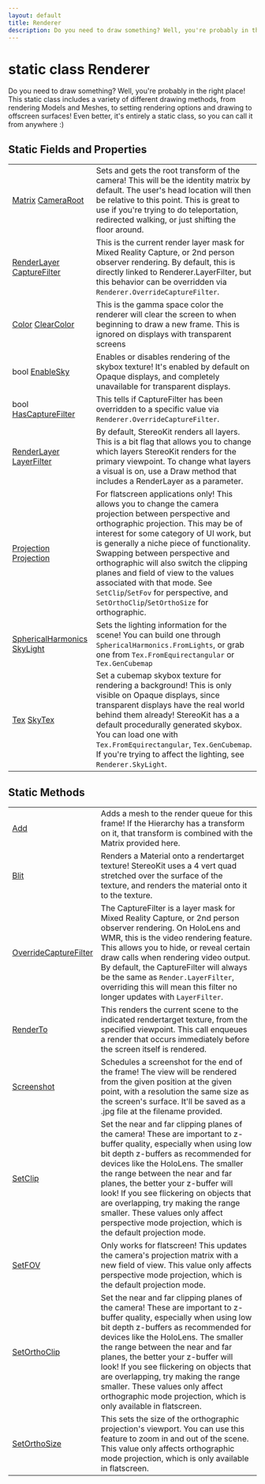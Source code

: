 ```yaml
---
layout: default
title: Renderer
description: Do you need to draw something? Well, you're probably in the right place! This static class includes a variety of different drawing methods, from rendering Models and Meshes, to setting rendering options and drawing to offscreen surfaces! Even better, it's entirely a static class, so you can call it from anywhere .)
---
```

# static class Renderer

Do you need to draw something? Well, you're probably in the right place!
This static class includes a variety of different drawing methods, from rendering
Models and Meshes, to setting rendering options and drawing to offscreen surfaces!
Even better, it's entirely a static class, so you can call it from anywhere :)

## Static Fields and Properties

|  |  |
|--|--|
|[Matrix]({{site.url}}/Pages/StereoKit/Matrix.html) [CameraRoot]({{site.url}}/Pages/StereoKit/Renderer/CameraRoot.html)|Sets and gets the root transform of the camera! This will be the identity matrix by default. The user's head  location will then be relative to this point. This is great to use if you're trying to do teleportation, redirected walking, or just shifting the floor around.|
|[RenderLayer]({{site.url}}/Pages/StereoKit/RenderLayer.html) [CaptureFilter]({{site.url}}/Pages/StereoKit/Renderer/CaptureFilter.html)|This is the current render layer mask for Mixed Reality Capture, or 2nd person observer rendering. By default, this is directly linked to Renderer.LayerFilter, but this behavior can be overridden via `Renderer.OverrideCaptureFilter`.|
|[Color]({{site.url}}/Pages/StereoKit/Color.html) [ClearColor]({{site.url}}/Pages/StereoKit/Renderer/ClearColor.html)|This is the gamma space color the renderer will clear the screen to when beginning to draw a new frame. This is ignored on displays with transparent screens|
|bool [EnableSky]({{site.url}}/Pages/StereoKit/Renderer/EnableSky.html)|Enables or disables rendering of the skybox texture! It's enabled by default on Opaque displays, and completely unavailable for transparent displays.|
|bool [HasCaptureFilter]({{site.url}}/Pages/StereoKit/Renderer/HasCaptureFilter.html)|This tells if CaptureFilter has been overridden to a specific value via `Renderer.OverrideCaptureFilter`.|
|[RenderLayer]({{site.url}}/Pages/StereoKit/RenderLayer.html) [LayerFilter]({{site.url}}/Pages/StereoKit/Renderer/LayerFilter.html)|By default, StereoKit renders all layers. This is a bit flag that allows you to change which layers StereoKit renders for the primary viewpoint. To change what layers a visual is on, use a Draw method that includes a RenderLayer as a parameter.|
|[Projection]({{site.url}}/Pages/StereoKit/Projection.html) [Projection]({{site.url}}/Pages/StereoKit/Renderer/Projection.html)|For flatscreen applications only! This allows you to change the camera projection between perspective and orthographic projection. This may be of interest for some category of UI work, but is generally a niche piece of functionality.  Swapping between perspective and orthographic will also switch the clipping planes and field of view to the values associated with that mode. See `SetClip`/`SetFov` for perspective, and `SetOrthoClip`/`SetOrthoSize` for orthographic.|
|[SphericalHarmonics]({{site.url}}/Pages/StereoKit/SphericalHarmonics.html) [SkyLight]({{site.url}}/Pages/StereoKit/Renderer/SkyLight.html)|Sets the lighting information for the scene! You can build one through `SphericalHarmonics.FromLights`, or grab one from `Tex.FromEquirectangular` or `Tex.GenCubemap`|
|[Tex]({{site.url}}/Pages/StereoKit/Tex.html) [SkyTex]({{site.url}}/Pages/StereoKit/Renderer/SkyTex.html)|Set a cubemap skybox texture for rendering a background! This is only visible on Opaque displays, since transparent displays have the real world behind them already! StereoKit has a a default procedurally generated skybox. You can load one with `Tex.FromEquirectangular`, `Tex.GenCubemap`. If you're trying to affect the lighting, see `Renderer.SkyLight`.|

## Static Methods

|  |  |
|--|--|
|[Add]({{site.url}}/Pages/StereoKit/Renderer/Add.html)|Adds a mesh to the render queue for this frame! If the Hierarchy has a transform on it, that transform is combined with the Matrix provided here.|
|[Blit]({{site.url}}/Pages/StereoKit/Renderer/Blit.html)|Renders a Material onto a rendertarget texture! StereoKit uses a 4 vert quad stretched over the surface of the texture, and renders the material onto it to the texture.|
|[OverrideCaptureFilter]({{site.url}}/Pages/StereoKit/Renderer/OverrideCaptureFilter.html)|The CaptureFilter is a layer mask for Mixed Reality Capture, or 2nd person observer rendering. On HoloLens and WMR, this is the video rendering feature. This allows you to hide, or reveal certain draw calls when rendering video output.  By default, the CaptureFilter will always be the same as `Render.LayerFilter`, overriding this will mean this filter no longer updates with `LayerFilter`.|
|[RenderTo]({{site.url}}/Pages/StereoKit/Renderer/RenderTo.html)|This renders the current scene to the indicated rendertarget texture, from the specified viewpoint. This call enqueues a render that occurs immediately before the screen itself is rendered.|
|[Screenshot]({{site.url}}/Pages/StereoKit/Renderer/Screenshot.html)|Schedules a screenshot for the end of the frame! The view will be rendered from the given position at the given point, with a resolution the same size as the screen's surface. It'll be saved as a .jpg file at the filename provided.|
|[SetClip]({{site.url}}/Pages/StereoKit/Renderer/SetClip.html)|Set the near and far clipping planes of the camera! These are important to z-buffer quality, especially when using low bit depth z-buffers as recommended for devices like the HoloLens. The smaller the range between the near and far planes, the better your z-buffer will look! If you see flickering on objects that are overlapping, try making the range smaller.  These values only affect perspective mode projection, which is the default projection mode.|
|[SetFOV]({{site.url}}/Pages/StereoKit/Renderer/SetFOV.html)|Only works for flatscreen! This updates the camera's projection matrix with a new field of view.  This value only affects perspective mode projection, which is the default projection mode.|
|[SetOrthoClip]({{site.url}}/Pages/StereoKit/Renderer/SetOrthoClip.html)|Set the near and far clipping planes of the camera! These are important to z-buffer quality, especially when using low bit depth z-buffers as recommended for devices like the HoloLens. The smaller the range between the near and far planes, the better your z-buffer will look! If you see flickering on objects that are overlapping, try making the range smaller.  These values only affect orthographic mode projection, which is only available in flatscreen.|
|[SetOrthoSize]({{site.url}}/Pages/StereoKit/Renderer/SetOrthoSize.html)|This sets the size of the orthographic projection's viewport. You can use this feature to zoom in and out of the scene.  This value only affects orthographic mode projection, which is only available in flatscreen.|
